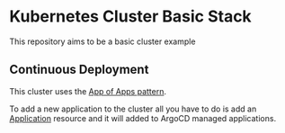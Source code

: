 # Kubernetes Cluster Basic Stack

This repository aims to be a basic cluster example

## Continuous Deployment

This cluster uses the [App of Apps pattern](https://argo-cd.readthedocs.io/en/stable/operator-manual/cluster-bootstrapping/#app-of-apps-pattern).

To add a new application to the cluster all you have to do is add an [Application](https://argo-cd.readthedocs.io/en/stable/operator-manual/declarative-setup/#applications) resource and it will added to ArgoCD managed applications.
